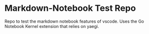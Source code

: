 # Markdown-Notebook Test Repo

Repo to test the markdown notebook features of vscode.
Uses the Go Notebook Kernel extension that relies on yaegi.

